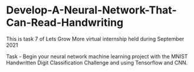 # Develop-A-Neural-Network-That-Can-Read-Handwriting
This is task 7 of Lets Grow More virtual internship held during September 2021

Task - Begin your neural network machine learning project with the MNIST Handwritten Digit Classification Challenge and using Tensorflow and CNN. 
